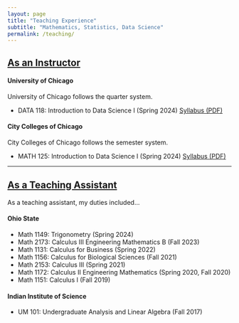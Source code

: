 ```yaml
---
layout: page
title: "Teaching Experience"
subtitle: "Mathematics, Statistics, Data Science"
permalink: /teaching/
---
```


## <u>As an Instructor</u>
#### University of Chicago 
University of Chicago follows the quarter system. 

- DATA 118: Introduction to Data Science I (Spring 2024) <a href="/assets/files/Syllabus_Sehgal_Data_118.pdf" target="_blank">Syllabus (PDF)</a>

#### City Colleges of Chicago 
City Colleges of Chicago follows the semester system.  
 
- MATH 125: Introduction to Data Science I (Spring 2024) <a href="/assets/files/Syllabus_Sehgal_Math_125.pdf" target="_blank">Syllabus (PDF)</a>

---
## <u>As a Teaching Assistant</u>

As a teaching assistant, my duties included...

#### Ohio State
- Math 1149: Trigonometry (Spring 2024)
- Math 2173: Calculus III Engineering Mathematics B (Fall 2023)
- Math 1131: Calculus for Business (Spring 2022)
- Math 1156: Calculus for Biological Sciences (Fall 2021)
- Math 2153: Calculus III (Spring 2021)
- Math 1172: Calculus II Engineering Mathematics (Spring 2020, Fall 2020)
- Math 1151: Calculus I (Fall 2019)


#### Indian Institute of Science
- UM 101: Undergraduate Analysis and Linear Algebra (Fall 2017)
